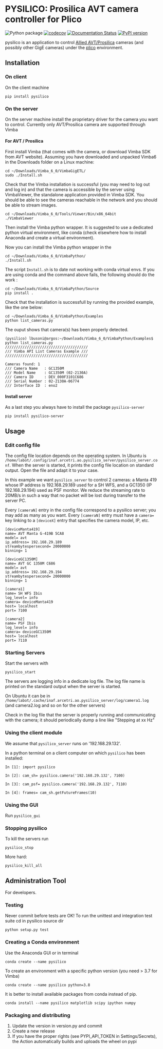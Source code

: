 # PYSILICO: Prosilica AVT camera controller for Plico

 ![Python package](https://github.com/ArcetriAdaptiveOptics/pysilico/workflows/Python%20package/badge.svg)
 [![codecov](https://codecov.io/gh/ArcetriAdaptiveOptics/pysilico/branch/master/graph/badge.svg?token=GTDOW6IWDE)](https://codecov.io/gh/ArcetriAdaptiveOptics/pysilico)
 [![Documentation Status](https://readthedocs.org/projects/pysilico/badge/?version=latest)](https://pysilico.readthedocs.io/en/latest/?badge=latest)
 [![PyPI version][pypiversion]][pypiversionlink]



pysilico is an application to control [Allied AVT/Prosilica][allied] cameras (and possibly other GigE cameras) under the [plico][plico] environment.

[plico]: https://github.com/ArcetriAdaptiveOptics/plico
[travis]: https://travis-ci.com/ArcetriAdaptiveOptics/pysilico.svg?branch=master "go to travis"
[travislink]: https://travis-ci.com/ArcetriAdaptiveOptics/pysilico
[coveralls]: https://coveralls.io/repos/github/ArcetriAdaptiveOptics/pysilico/badge.svg?branch=master "go to coveralls"
[coverallslink]: https://coveralls.io/github/ArcetriAdaptiveOptics/pysilico
[allied]: https://www.alliedvision.com
[pypiversion]: https://badge.fury.io/py/pysilico.svg
[pypiversionlink]: https://badge.fury.io/py/pysilico



## Installation

### On client

On the client machine

```
pip install pysilico
```

### On the server

On the server machine install the proprietary driver for the camera you want to control. Currently only AVT/Prosilica camera are supported through Vimba

#### For AVT / Prosilica

First install Vimba (that comes with the camera, or download Vimba SDK from AVT website). Assuming you have downloaded and unpacked Vimba6 in the Downloads folder on a Linux machine:

```
cd ~/Downloads/Vimba_6_0/VimbaGigETL/
sudo ./Install.sh
```

Check that the Vimba installation is successful (you may need to log out and log in) and that the camera is accessible by the server using VimbaViewer, the standalone application provided in Vimba SDK. You should be able to see the cameras reachable in the network and you should be able to stream images.

```
cd ~/Downloads/Vimba_6_0/Tools/Viewer/Bin/x86_64bit
./VimbaViewer
```

Then install the Vimba python wrapper. It is suggested to use a dedicated python virtual environment, like conda (check elsewhere how to install Anaconda and create a virtual environment). 

Now you can install the Vimba python wrapper in the 

```
cd ~/Downloads/Vimba_6_0/VimbaPython/
./Install.sh
```

The script `Install.sh` is to date not working with conda virtual envs. If you are using conda and the command above fails, the following should do the work :

```
cd ~/Downloads/Vimba_6_0/VimbaPython/Source
pip install .
```

Check that the installation is successfull by running the provided example, like the one below:

```
cd ~/Downloads/Vimba_6_0/VimbaPython/Examples
python list_cameras.py
```

The ouput shows that camera(s) has been properly detected.

```
(pysilico) lbusoni@argos:~/Downloads/Vimba_6_0/VimbaPython/Examples$ python list_cameras.py 
//////////////////////////////////////
/// Vimba API List Cameras Example ///
//////////////////////////////////////

Cameras found: 1
/// Camera Name   : GC1350M
/// Model Name    : GC1350M (02-2130A)
/// Camera ID     : DEV_000F3101C686
/// Serial Number : 02-2130A-06774
/// Interface ID  : eno2
```


#### Install server
As a last step you always have to install the package `pysilico-server`

```
pip install pysilico-server
```


## Usage

### Edit config file

The config file location depends on the operating system. In Ubuntu is `/home/labot/.config/inaf.arcetri.ao.pysilico_server/pysilico_server.conf`. When the server is started, it prints the config file location on standard output.
Open the file and adapt it to your case.

In this example we want `pysilico_server` to control 2 cameras: a Manta 419 whose IP address is 192.168.29.189 used for a SH WFS, and a GC1350 (IP 192.168.29.194) used as PSF monitor. We reduce the streaming rate to 20MB/s in such a way that no packet will be lost during transfer to the server PC. 

Every `[cameraN]` entry in the config file correspond to a pysilico server; you may add as many as you want. Every `[cameraN]` entry must have a `camera=` key linking to a `[deviceX]` entry that specifies the camera model, IP, etc. 

```
[deviceManta419]
name= AVT Manta G-419B 5CA8
model= avt
ip_address= 192.168.29.189
streambytespersecond= 20000000
binning= 1

[deviceGC1350M]
name= AVT GC 1350M C686
model= avt
ip_address= 192.168.29.194
streambytespersecond= 20000000
binning= 1

[camera1]
name= SH WFS Ibis
log_level= info
camera= deviceManta419
host= localhost
port= 7100

[camera2]
name= PSF Ibis
log_level= info
camera= deviceGC1350M
host= localhost
port= 7110
```


### Starting Servers

Start the servers with 

```
pysilico_start
```

The servers are logging info in a dedicate log file. The log file name is printed on the standard output when the server is started. 

On Ubuntu it can be in `/home/labot/.cache/inaf.arcetri.ao.pysilico_server/log/camera1.log` (and camera2.log and so on for the other servers)

Check in the log file that the server is properly running and communicating with the camera; it should periodically dump a line like "Stepping at xx Hz"  

  

### Using the client module 

We assume that `pysilico_server` runs on '192.168.29.132'.  

In a python terminal on a client computer on which `pysilico` has been installed:

```
In [1]: import pysilico

In [2]: cam_sh= pysilico.camera('192.168.29.132', 7100)

In [3]: cam_psf= pysilico.camera('192.168.29.132', 7110)

In [4]: frames= cam_sh.getFutureFrames(10)
```

### Using the GUI

Run `pysilico_gui`

### Stopping pysilico

To kill the servers run

```
pysilico_stop
```

More hard:

```
pysilico_kill_all
```




## Administration Tool

For developers.


### Testing
Never commit before tests are OK!
To run the unittest and integration test suite cd in pysilico source dir

```
python setup.py test
```


### Creating a Conda environment
Use the Anaconda GUI or in terminal

```
conda create --name pysilico
```

To create an environment with a specific python version (you need > 3.7 for Vimba)

```
conda create --name pysilico python=3.8
```


It is better to install available packages from conda instead of pip. 

```
conda install --name pysilico matplotlib scipy ipython numpy
```

### Packaging and distributing

1. Update the version in version.py and commit
2. Create a new release
3. If you have the proper rights (see PYPI_API_TOKEN in Settings/Secrets), the Action automatically builds and uploads the wheel on pypi

